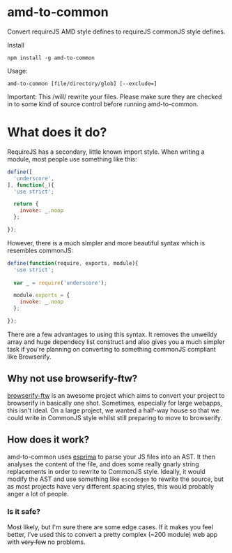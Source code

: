 amd-to-common
=============

Convert requireJS AMD style defines to requireJS commonJS style defines.

Install

    npm install -g amd-to-common

Usage:

    amd-to-common [file/directory/glob] [--exclude=]
    
Important: This /will/ rewrite your files. Please make sure they are checked in to some kind of source control before running amd-to-common.

# What does it do?

RequireJS has a secondary, little known import style. When writing a module, most people use something like this:

```javascript
define([
  'underscore',
], function(_){
  'use strict';

  return {
    invoke: _.noop
  };

});
```

However, there is a much simpler and more beautiful syntax which is resembles commonJS:

```javascript
define(function(require, exports, module){
  'use strict';
  
  var _ = require('underscore');

  module.exports = {
    invoke: _.noop
  };

});
```

There are a few advantages to using this syntax. It removes the unweildy array and huge dependecy list construct and also gives you a much simpler task if you're planning on converting to something commonJS compliant like Browserify.

## Why not use browserify-ftw?

[browserify-ftw](https://github.com/thlorenz/browserify-ftw) is an awesome project which aims to convert your project to browserify in basically one shot. Sometimes, especially for large webapps, this isn't ideal. On a large project, we wanted a half-way house so that we could write in CommonJS style whilst still preparing to move to browserify.

## How does it work?

amd-to-common uses [esprima](http://esprima.org/) to parse your JS files into an AST. It then analyses the content of the file, and does some really gnarly string replacements in order to rewrite to CommonJS style. Ideally, it would modify the AST and use something like `escodegen` to rewrite the source, but as most projects have very different spacing styles, this would probably anger a lot of people.

### Is it safe?

Most likely, but I'm sure there are some edge cases. If it makes you feel better, I've used this to convert a pretty complex (~200 module) web app with ~~very few~~ no problems.

